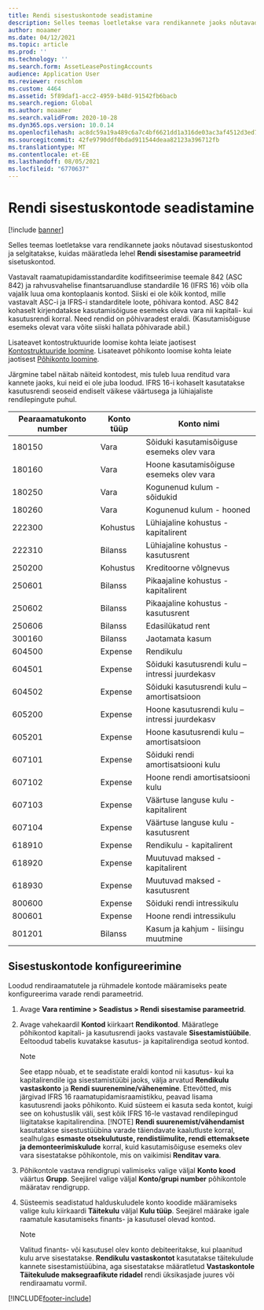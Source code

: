 ```yaml
---
title: Rendi sisestuskontode seadistamine
description: Selles teemas loetletakse vara rendikannete jaoks nõutavad sisestuskontod ja selgitatakse, kuidas määratleda rendi sisestamise parameetrite lehel sisetuskontod.
author: moaamer
ms.date: 04/12/2021
ms.topic: article
ms.prod: ''
ms.technology: ''
ms.search.form: AssetLeasePostingAccounts
audience: Application User
ms.reviewer: roschlom
ms.custom: 4464
ms.assetid: 5f89daf1-acc2-4959-b48d-91542fb6bacb
ms.search.region: Global
ms.author: moaamer
ms.search.validFrom: 2020-10-28
ms.dyn365.ops.version: 10.0.14
ms.openlocfilehash: ac8dc59a19a489c6a7c4bf6621dd1a316de03ac3af4512d3ed7e55668af801b1
ms.sourcegitcommit: 42fe9790ddf0bdad911544deaa82123a396712fb
ms.translationtype: MT
ms.contentlocale: et-EE
ms.lasthandoff: 08/05/2021
ms.locfileid: "6770637"
---
```

# <a name="set-up-lease-posting-accounts"></a>Rendi sisestuskontode seadistamine

[!include [banner](../includes/banner.md)]

Selles teemas loetletakse vara rendikannete jaoks nõutavad sisestuskontod ja selgitatakse, kuidas määratleda lehel **Rendi sisestamise parameetrid** sisetuskontod.

Vastavalt raamatupidamisstandardite kodifitseerimise teemale 842 (ASC 842) ja rahvusvahelise finantsaruandluse standardile 16 (IFRS 16) võib olla vajalik luua oma kontoplaanis kontod. Siiski ei ole kõik kontod, mille vastavalt ASC-i ja IFRS-i standarditele loote, põhivara kontod. ASC 842 kohaselt kirjendatakse kasutamisõiguse esemeks oleva vara nii kapitali- kui kasutusrendi korral. Need rendid on põhivaradest eraldi. (Kasutamisõiguse esemeks olevat vara võite siiski hallata põhivarade abil.)

Lisateavet kontostruktuuride loomise kohta leiate jaotisest [Kontostruktuuride loomine](../general-ledger/tasks/create-account-structures.md). Lisateavet põhikonto loomise kohta leiate jaotisest [Põhikonto loomine](../general-ledger/tasks/create-main-account.md).

Järgmine tabel näitab näiteid kontodest, mis tuleb luua renditud vara kannete jaoks, kui neid ei ole juba loodud. IFRS 16-i kohaselt kasutatakse kasutusrendi seoseid endiselt väikese väärtusega ja lühiajaliste rendilepingute puhul.

| Pearaamatukonto number | Konto tüüp  | Konto nimi                                          |
|-----------------------|---------------|-------------------------------------------------------|
| 180150                | Vara         | Sõiduki kasutamisõiguse esemeks olev vara                                     |
| 180160                | Vara         | Hoone kasutamisõiguse esemeks olev vara                                    |
| 180250                | Vara         | Kogunenud kulum - sõidukid                   |
| 180260                | Vara         | Kogunenud kulum - hooned                  |
| 222300                | Kohustus     | Lühiajaline kohustus - kapitalirent                |
| 222310                | Bilanss | Lühiajaline kohustus - kasutusrent              |
| 250200                | Kohustus     | Kreditoorne võlgnevus                                         |
| 250601                | Bilanss | Pikaajaline kohustus - kapitalirent                 |
| 250602                | Bilanss | Pikaajaline kohustus - kasutusrent               |
| 250606                | Bilanss | Edasilükatud rent                                         |
| 300160                | Bilanss | Jaotamata kasum                                     |
| 604500                | Expense       | Rendikulu                                         |
| 604501                | Expense       | Sõiduki kasutusrendi kulu – intressi juurdekasv  |
| 604502                | Expense       | Sõiduki kasutusrendi kulu – amortisatsioon        |
| 605200                | Expense       | Hoone kasutusrendi kulu – intressi juurdekasv |
| 605201                | Expense       | Hoone kasutusrendi kulu – amortisatsioon       |
| 607101                | Expense       | Sõiduki rendi amortisatsiooni kulu                    |
| 607102                | Expense       | Hoone rendi amortisatsiooni kulu                   |
| 607103                | Expense       | Väärtuse languse kulu - kapitalirent                   |
| 607104                | Expense       | Väärtuse languse kulu - kasutusrent                 |
| 618910                | Expense       | Rendikulu - kapitalirent                        |
| 618920                | Expense       | Muutuvad maksed - kapitalirent                    |
| 618930                | Expense       | Muutuvad maksed - kasutusrent                  |
| 800600                | Expense       | Sõiduki rendi intressikulu                        |
| 800601                | Expense       | Hoone rendi intressikulu                       |
| 801201                | Bilanss | Kasum ja kahjum - liisingu muutmine                      |

## <a name="configure-posting-accounts"></a>Sisestuskontode konfigureerimine

Loodud rendiraamatutele ja rühmadele kontode määramiseks peate konfigureerima varade rendi parameetrid.

1. Avage **Vara rentimine \> Seadistus \> Rendi sisestamise parameetrid**.
2. Avage vahekaardil **Kontod** kiirkaart **Rendikontod**. Määratlege põhikontod kapitali- ja kasutusrendi jaoks vastavale **Sisestamistüübile**. Eeltoodud tabelis kuvatakse kasutus- ja kapitalirendiga seotud kontod.

    > [!NOTE]
    > See etapp nõuab, et te seadistate eraldi kontod nii kasutus- kui ka kapitalirendile iga sisestamistüübi jaoks, välja arvatud **Rendikulu vastaskonto** ja **Rendi suurenemine/vähenemine**. Ettevõtted, mis järgivad IFRS 16 raamatupidamisraamistikku, peavad lisama kasutusrendi jaoks põhikonto. Kuid süsteem ei kasuta seda kontot, kuigi see on kohustuslik väli, sest kõik IFRS 16-le vastavad rendilepingud liigitatakse kapitalirendina.
    >[!NOTE]
    > **Rendi suurenemist/vähendamist** kasutatakse sisestustüübina varade täiendavate kaalutluste korral, sealhulgas **esmaste otsekulutuste, rendistiimulite, rendi ettemaksete ja demonteerimiskulude** korral, kuid kasutamisõiguse esemeks olev vara sisestatakse põhikontole, mis on vaikimisi **Renditav vara**.        
    
3. Põhikontole vastava rendigrupi valimiseks valige väljal **Konto kood** väärtus **Grupp**. Seejärel valige väljal **Konto/grupi number** põhikontole määratav rendigrupp.
4. Süsteemis seadistatud halduskuludele konto koodide määramiseks valige kulu kiirkaardi **Täitekulu** väljal **Kulu tüüp**. Seejärel määrake igale raamatule kasutamiseks finants- ja kasutusel olevad kontod.

    > [!NOTE]
    > Valitud finants- või kasutusel olev konto debiteeritakse, kui plaanitud kulu arve sisestatakse.
    > **Rendikulu vastaskontot** kasutatakse täitekulude kannete sisestamistüübina, aga sisestatakse määratletud **Vastaskontole** **Täitekulude maksegraafikute ridadel** rendi üksikasjade juures või rendiraamatu vormil.   


[!INCLUDE[footer-include](../../includes/footer-banner.md)]
